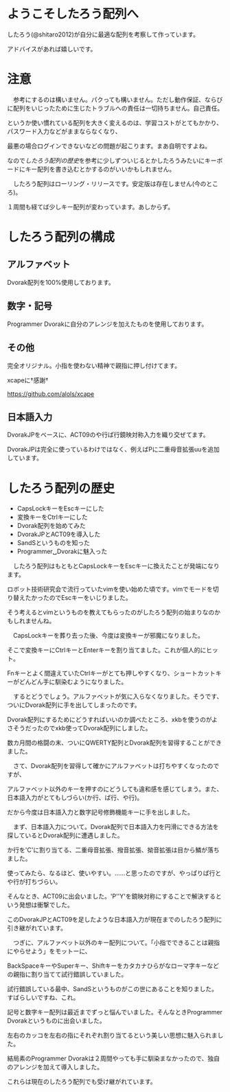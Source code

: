 # ようこそしたろう配列へ
したろう(@shitaro2012)が自分に最適な配列を考察して作っています。

アドバイスがあれば嬉しいです。

# 注意
　参考にするのは構いません。パクっても構いません。ただし動作保証、ならびに配列をいじったために生じたトラブルへの責任は一切持ちません。自己責任。

というか使い慣れている配列を大きく変えるのは、学習コストがとてもかかり、パスワード入力などがままならなくなり、

最悪の場合ログインできないなどの問題が起こります。まあ自明ですよね。

なので*したろう配列の歴史*を参考に少しずついじるとかしたろうみたいにキーボードにキー配列を書き込むとかするのがいいかもしれません。

　したろう配列はローリング・リリースです。安定版は存在しません(今のところ)。

１周間も経てば少しキー配列が変わっています。あしからず。

# したろう配列の構成
## アルファベット
Dvorak配列を100%使用しております。

## 数字・記号
Programmer Dvorakに自分のアレンジを加えたものを使用しております。

## その他
完全オリジナル。小指を使わない精神で親指に押し付けてます。

xcapeに†感謝†

https://github.com/alols/xcape

## 日本語入力

DvorakJPをベースに、ACT09のや行ぱ行鏡映対称入力を織り交ぜてます。

DvorakJPは完全に使っているわけではなく、例えばPに二重母音拡張uuを追加しています。

# したろう配列の歴史

- CapsLockキーをEscキーにした
- 変換キーをCtrlキーにした
- Dvorak配列を始めてみた
- DvorakJPとACT09を導入した
- SandSというものを知った
- Programmer␣Dvorakに魅入った

　したろう配列はもともとCapsLockキーをEscキーに換えたことが発端になります。

ロボット技術研究会で流行っていたvimを使い始めた頃です。vimでモードを切り替えたかったのでEscキーをいじりました。

そう考えるとvimというものを教えてもらったのがしたろう配列の始まりなのかもしれませんね。

　CapsLockキーを葬り去った後、今度は変換キーが邪魔になりました。

そこで変換キーにCtrlキーとEnterキーを割り当てました。これが個人的にヒット。

Fnキーとよく間違えていたCtrlキーがとても押しやすくなり、ショートカットキーがどんどん手に馴染むようになりました。

　するとどうでしょう。アルファベットが気に入らなくなりました。そうです、ついにDvorak配列に手を出してしまったのです。

Dvorak配列にするためにどうすればいいのか調べたところ、xkbを使うのがよさそうだったのでxkb使ってDvorak配列にしました。

数カ月間の格闘の末、ついにQWERTY配列とDvorak配列を習得することができました。

　さて、Dvorak配列を習得して確かにアルファベットは打ちやすくなったのですが、

アルファベット以外のキーを押すのにどうしても違和感を感じてしまう。また、日本語入力がとてもしづらい(か行、ぱ行、や行)。

だから今度は日本語入力と数字記号修飾機能キーに手を出しました。

　まず、日本語入力について。Dvorak配列で日本語入力を円滑にできる方法を探しているとDvorak配列に遭遇しました。

か行を'C'に割り当てる、二重母音拡張、撥音拡張、拗音拡張は目から鱗が落ちました。

使ってみたら、なるほど、使いやすい。……と思ったのですが、やっぱりぱ行とや行が打ちづらい。

そんなとき、ACT09に出会いました。'P''Y'を鏡映対称にすることで解決するという発想は衝撃でした。

このDvorakJPとACT09を足したような日本語入力が現在までのしたろう配列に引き継がれています。

　つぎに、アルファベット以外のキー配列について。「小指でできることは親指にやらせよう」をモットーに、

BackSpaceキーやSuperキー、Shiftキーをカタカナひらがなローマ字キーなどの親指に割り当てて試行錯誤していました。

試行錯誤している最中、SandSというものがこの世にあることを知りました。すばらしいですね、これ。

記号と数字キー配列は最近までずっと悩んでいました。そんなときProgrammer Dvorakというものに出会いました。

左右のカッコを左右の指にそれぞれ割り当てるという美しい思想に魅入られました。

結局素のProgrammer Dvorakは２周間やっても手に馴染まなかったので、独自のアレンジを加えて導入しました。

これらは現在のしたろう配列でも受け継がれています。
